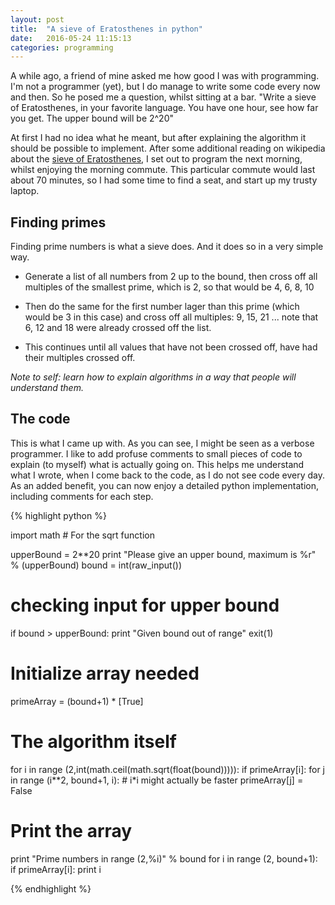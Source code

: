 ```yaml
---
layout: post
title:  "A sieve of Eratosthenes in python"
date:   2016-05-24 11:15:13 
categories: programming
---
```

A while ago, a friend of mine asked me how good I was with programming. I'm not a programmer (yet), but I do manage to write some code every now and then. So he posed me a question, whilst sitting at a bar. "Write a sieve of Eratosthenes, in your favorite language. You have one hour, see how far you get. The upper bound will be 2^20"

At first I had no idea what he meant, but after explaining the algorithm it should be possible to implement. After some additional reading on wikipedia about the [sieve of Eratosthenes][sieve], I set out to program the next morning, whilst enjoying the morning commute. This particular commute would last about 70 minutes, so I had some time to find a seat, and start up my trusty laptop. 

## Finding primes
Finding prime numbers is what a sieve does. And it does so in a very simple way.

+	Generate a list of all numbers from 2 up to the bound, then cross off all multiples of the smallest prime, which is 2, so that would be 4, 6, 8, 10 

+	Then do the same for the first number lager than this prime (which would be 3 in this case) and cross off all multiples: 9, 15, 21 ... note that 6, 12 and 18 were already crossed off the list. 

+	This continues until all values that have not been crossed off, have had their multiples crossed off. 

<em>Note to self: learn how to explain algorithms in a way that people will understand them.</em> 

## The code

This is what I came up with. As you can see, I might be seen as a verbose programmer. I like to add profuse comments to small pieces of code to explain (to myself) what is actually going on.
This helps me understand what I wrote, when I come back to the code, as I do not see code every day.
As an added benefit, you can now enjoy a detailed python implementation, including comments for each step.

{% highlight python %}

import math # For the sqrt function

upperBound = 2**20
print "Please give an upper bound, maximum is %r" % (upperBound)
bound = int(raw_input())

# checking input for upper bound
if bound > upperBound:
	print "Given bound out of range"
	exit(1)

# Initialize array needed
primeArray = (bound+1) * [True]

# The algorithm itself
for i in range (2,int(math.ceil(math.sqrt(float(bound))))):
	if primeArray[i]:
		for j in range (i**2, bound+1, i): # i*i might actually be faster
			primeArray[j] = False

# Print the array
print "Prime numbers in range (2,%i)" % bound
for i in range (2, bound+1):
	if primeArray[i]:
		print i

{% endhighlight %}

[sieve]: https://en.wikipedia.org/wiki/Sieve_of_Eratosthenes

